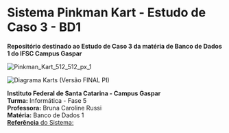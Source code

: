 # Sistema Pinkman Kart - Estudo de Caso 3 - BD1
**Repositório destinado ao Estudo de Caso 3 da matéria de Banco de Dados 1 do IFSC Campus Gaspar**

![Pinkman_Kart_512_512_px_1](https://github.com/lucashsbifsc/pinkmankart-estudodecaso3-BD1/assets/124683425/829feefb-4062-4ada-a6b7-028ebc5f8c8c)

![Diagrama Karts (Versão FINAL PI)](https://github.com/lucashsbifsc/estudodecaso3-BD1/assets/124683425/a2d13ef6-de6e-4c7c-b41f-195f75b39f2d)

**Instituto Federal de Santa Catarina - Campus Gaspar**<br>
**Turma:** Informática - Fase 5<br>
**Professora:** Bruna Caroline Russi<br>
**Matéria:** Banco de Dados 1<br>
[**Referência** do Sistema:](https://docs.google.com/document/d/1kpgR25-CgklVrcE-6rWICn5qj_Gh7ZXoRv91psQtyhY/edit?usp=sharing)
